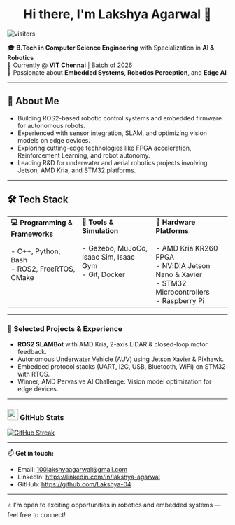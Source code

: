 <h1 align="center">Hi there, I'm Lakshya Agarwal 👋</h1>

![visitors](https://visitor-badge.laobi.icu/badge?page_id=Lakshya-Agarwal)

🎓 **B.Tech in Computer Science Engineering** with Specialization in **AI & Robotics**  
📍 Currently @ **VIT Chennai** | Batch of 2026  
🤖 Passionate about **Embedded Systems**, **Robotics Perception**, and **Edge AI**  

---

## 🚀 About Me  
- Building ROS2-based robotic control systems and embedded firmware for autonomous robots.  
- Experienced with sensor integration, SLAM, and optimizing vision models on edge devices.  
- Exploring cutting-edge technologies like FPGA acceleration, Reinforcement Learning, and robot autonomy.  
- Leading R&D for underwater and aerial robotics projects involving Jetson, AMD Kria, and STM32 platforms.  

---

## 🛠️ Tech Stack  

<table>
  <tr>
    <td valign="top">
      <strong>💻 Programming & Frameworks</strong><br><br>
      - C++, Python, Bash <br>
      - ROS2, FreeRTOS, CMake <br>
    </td>
    <td valign="top">
      <strong>🧰 Tools & Simulation</strong><br><br>
      - Gazebo, MuJoCo, Isaac Sim, Isaac Gym <br>
      - Git, Docker<br>
    </td>
    <td valign="top">
      <strong>🤖 Hardware Platforms</strong><br><br>
      - AMD Kria KR260 FPGA <br>
      - NVIDIA Jetson Nano & Xavier <br>
      - STM32 Microcontrollers <br>
      - Raspberry Pi <br>
    </td>
  </tr>
</table>

---

### 📂 Selected Projects & Experience  
- **ROS2 SLAMBot** with AMD Kria, 2-axis LiDAR & closed-loop motor feedback.  
- Autonomous Underwater Vehicle (AUV) using Jetson Xavier & Pixhawk.  
- Embedded protocol stacks (UART, I2C, USB, Bluetooth, WiFi) on STM32 with RTOS.  
- Winner, AMD Pervasive AI Challenge: Vision model optimization for edge devices.  

---

### <img src="https://media1.giphy.com/media/du3J3cXyzhj75IOgvA/giphy.gif" width="25"/> GitHub Stats  
[![GitHub Streak](https://streak-stats.demolab.com/?user=Lakshya-04&theme=default)](https://git.io/streak-stats)

---

📫 **Get in touch:**  
- Email: 100lakshyaagarwal@gmail.com  
- LinkedIn: https://linkedin.com/in/lakshya-agarwal  
- GitHub: https://github.com/Lakshya-04  

---

⭐️ I’m open to exciting opportunities in robotics and embedded systems — feel free to connect!

